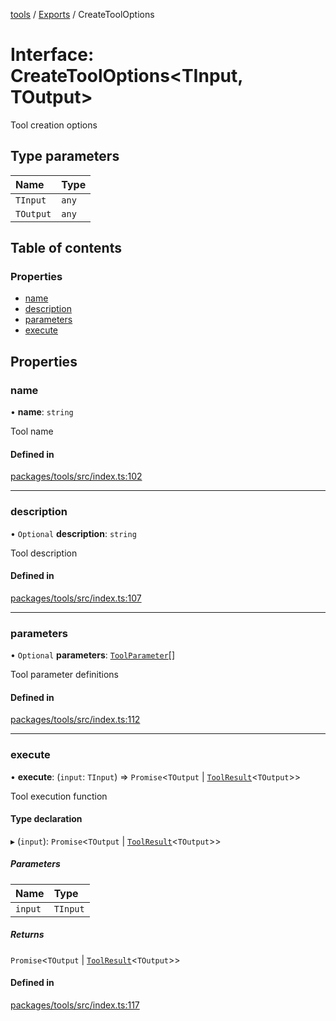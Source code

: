 <!-- 
 ⚠️  AUTO-GENERATED FILE - DO NOT EDIT MANUALLY
 This file is automatically generated by scripts/docs-generator.js
 To make changes, edit the source TypeScript files or update the generator script
-->

[tools](../../) / [Exports](../modules) / CreateToolOptions

# Interface: CreateToolOptions\<TInput, TOutput\>

Tool creation options

## Type parameters

| Name | Type |
| :------ | :------ |
| `TInput` | `any` |
| `TOutput` | `any` |

## Table of contents

### Properties

- [name](CreateToolOptions#name)
- [description](CreateToolOptions#description)
- [parameters](CreateToolOptions#parameters)
- [execute](CreateToolOptions#execute)

## Properties

### name

• **name**: `string`

Tool name

#### Defined in

[packages/tools/src/index.ts:102](https://github.com/woojubb/robota/blob/e1b7b651a85a9b93f075b6523ec8de869e77f12c/packages/tools/src/index.ts#L102)

___

### description

• `Optional` **description**: `string`

Tool description

#### Defined in

[packages/tools/src/index.ts:107](https://github.com/woojubb/robota/blob/e1b7b651a85a9b93f075b6523ec8de869e77f12c/packages/tools/src/index.ts#L107)

___

### parameters

• `Optional` **parameters**: [`ToolParameter`](ToolParameter)[]

Tool parameter definitions

#### Defined in

[packages/tools/src/index.ts:112](https://github.com/woojubb/robota/blob/e1b7b651a85a9b93f075b6523ec8de869e77f12c/packages/tools/src/index.ts#L112)

___

### execute

• **execute**: (`input`: `TInput`) => `Promise`\<`TOutput` \| [`ToolResult`](ToolResult)\<`TOutput`\>\>

Tool execution function

#### Type declaration

▸ (`input`): `Promise`\<`TOutput` \| [`ToolResult`](ToolResult)\<`TOutput`\>\>

##### Parameters

| Name | Type |
| :------ | :------ |
| `input` | `TInput` |

##### Returns

`Promise`\<`TOutput` \| [`ToolResult`](ToolResult)\<`TOutput`\>\>

#### Defined in

[packages/tools/src/index.ts:117](https://github.com/woojubb/robota/blob/e1b7b651a85a9b93f075b6523ec8de869e77f12c/packages/tools/src/index.ts#L117)
